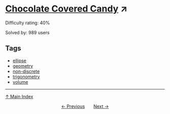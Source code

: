 # [Chocolate Covered Candy](https://projecteuler.net/problem=449) ↗️

Difficulty rating: 40%

Solved by: 989 users
## Tags

- [ellipse](../tags/ellipse.md)
- [geometry](../tags/geometry.md)
- [non-discrete](../tags/non-discrete.md)
- [trigonometry](../tags/trigonometry.md)
- [volume](../tags/volume.md)



---

[↑ Main Index](../README.md)


<div align=center><a href='448.md'>← Previous</a> &nbsp;&nbsp; &nbsp;&nbsp;  <a href='450.md'>Next →</a></div>
